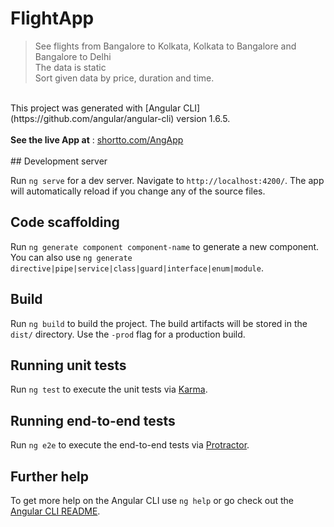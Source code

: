 # FlightApp

> See flights from Bangalore to Kolkata, Kolkata to Bangalore and Bangalore to Delhi <br>
> The data is static  <br>
> Sort given data by price, duration and time.  <br>
 <br>
This project was generated with [Angular CLI](https://github.com/angular/angular-cli) version 1.6.5.
<br> <br>
<b>See the live App at</b> : <a href="shortto.com/AngApp">shortto.com/AngApp</a> <br><br>
## Development server

Run `ng serve` for a dev server. Navigate to `http://localhost:4200/`. The app will automatically reload if you change any of the source files.

## Code scaffolding

Run `ng generate component component-name` to generate a new component. You can also use `ng generate directive|pipe|service|class|guard|interface|enum|module`.

## Build

Run `ng build` to build the project. The build artifacts will be stored in the `dist/` directory. Use the `-prod` flag for a production build.

## Running unit tests

Run `ng test` to execute the unit tests via [Karma](https://karma-runner.github.io).

## Running end-to-end tests

Run `ng e2e` to execute the end-to-end tests via [Protractor](http://www.protractortest.org/).

## Further help

To get more help on the Angular CLI use `ng help` or go check out the [Angular CLI README](https://github.com/angular/angular-cli/blob/master/README.md).
